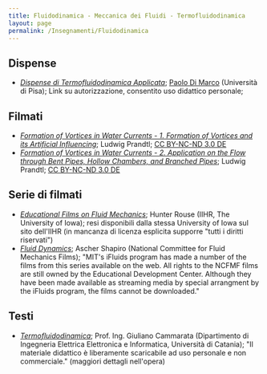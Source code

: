 ```yaml
---
title: Fluidodinamica - Meccanica dei Fluidi - Termofluidodinamica
layout: page
permalink: /Insegnamenti/Fluidodinamica
--- 
```


## Dispense
* [_Dispense di Termofluidodinamica Applicata_](http://www.den.unipi.it/paolo.dimarco/eps/Dispense%20luc%20TFDA.zip); [Paolo Di Marco](https://unimap.unipi.it/cercapersone/dettaglio.php?ri=262) (Università di Pisa); Link su autorizzazione, consentito uso didattico personale; 

## Filmati
* [_Formation of Vortices in Water Currents - 1. Formation of Vortices and its Artificial Influencing_](https://av.tib.eu/media/12263); Ludwig Prandtl; [CC BY-NC-ND 3.0 DE](https://creativecommons.org/licenses/by-nc-nd/3.0/de/deed.en)
* [_Formation of Vortices in Water Currents - 2. Application on the Flow through Bent Pipes, Hollow Chambers, and Branched Pipes_](https://av.tib.eu/media/10981); Ludwig Prandtl; [CC BY-NC-ND 3.0 DE](https://creativecommons.org/licenses/by-nc-nd/3.0/de/deed.en)

## Serie di filmati
* [_Educational Films on Fluid Mechanics_](https://www.iihr.uiowa.edu/rouse-educational-films/); Hunter Rouse (IIHR, The University of Iowa); resi disponibili dalla stessa University of Iowa sul sito dell'IIHR (in mancanza di licenza esplicita supporre "tutti i diritti riservati")
* [_Fluid Dynamics_](https://web.mit.edu/hml/ncfmf.html); Ascher Shapiro (National Committee for Fluid Mechanics Films); "MIT's iFluids program has made a number of the films from this series available on the web. All rights to the NCFMF films are still owned by the Educational Development Center. Although they have been made available as streaming media by special arrangment by the iFluids program, the films cannot be downloaded."

## Testi
* [_Termofluidodinamica_](http://giulianocammarata.it/TERMOFLUIDODINAMICA%20.pdf); Prof. Ing. Giuliano Cammarata (Dipartimento di Ingegneria Elettrica Elettronica e Informatica, Università di Catania); "Il materiale didattico è liberamente scaricabile ad uso personale e non commerciale." (maggiori dettagli nell'opera)

